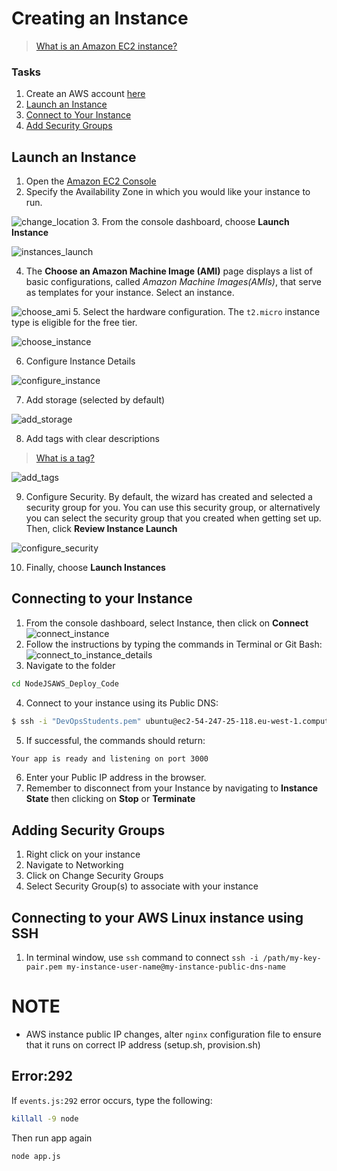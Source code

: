 # Creating an Instance 
> [What is an Amazon EC2 instance?](https://github.com/naistangz/Technical_Training/blob/master/docs/Week8_CloudServices/aws.md)

### Tasks
1. Create an AWS account [here](https://aws.amazon.com/)
2. [Launch an Instance](#launch-an-instance)
3. [Connect to Your Instance](#connecting-to-your-instance)
4. [Add Security Groups](#adding-security-groups)

## Launch an Instance
1. Open the [Amazon EC2 Console](https://console.aws.amazon.com/ec2/)
2. Specify the Availability Zone in which you would like your instance to run.

![change_location](./images/change_location.png)
3. From the console dashboard, choose **Launch Instance**

![instances_launch](./images/instances_launch_instance.png)

4. The **Choose an Amazon Machine Image (AMI)** page displays a list of basic configurations, called *Amazon Machine Images(AMIs)*, that serve as templates for your instance. Select an instance.

![choose_ami](./images/choose_AMI_ubuntu.png)
5. Select the hardware configuration. The `t2.micro` instance type is eligible for the free tier.

![choose_instance](./images/choose_instance_type.png)

6. Configure Instance Details 

![configure_instance](./images/configure_instance_details.png)

7. Add storage (selected by default)

![add_storage](./images/add_storage.png)

8. Add tags with clear descriptions
> [What is a tag?](https://docs.aws.amazon.com/AWSEC2/latest/UserGuide/Using_Tags.html)

![add_tags](./images/add_tags.png)

9. Configure Security. By default, the wizard has created and selected a security group for you. You can use this security group, or alternatively you can select the security group that you created when getting set up. Then, click **Review Instance Launch**

![configure_security](./images/configure_security_group.png)

10. Finally, choose **Launch Instances**


## Connecting to your Instance
1. From the console dashboard, select Instance, then click on **Connect**
![connect_instance](./images/connect_instance.png)
2. Follow the instructions by typing the commands in Terminal or Git Bash:
![connect_to_instance_details](./images/connection_details_instance.png)
3. Navigate to the folder 
```bash
cd NodeJSAWS_Deploy_Code
```
4. Connect to your instance using its Public DNS:
```bash
$ ssh -i "DevOpsStudents.pem" ubuntu@ec2-54-247-25-118.eu-west-1.compute.amazonaws.com
```
5. If successful, the commands should return:
```bash
Your app is ready and listening on port 3000
```
6. Enter your Public IP address in the browser.
7. Remember to disconnect from your Instance by navigating to **Instance State** then clicking on **Stop** or **Terminate**

## Adding Security Groups
1. Right click on your instance
2. Navigate to Networking
3. Click on Change Security Groups
4. Select Security Group(s) to associate with your instance

## Connecting to your AWS Linux instance using SSH
1. In terminal window, use `ssh` command to connect 
`ssh -i /path/my-key-pair.pem my-instance-user-name@my-instance-public-dns-name`

# NOTE
- AWS instance public IP changes, alter `nginx` configuration file to ensure that it runs on correct IP address (setup.sh, provision.sh)

## Error:292
If `events.js:292` error occurs, type the following:
```bash
killall -9 node
```

Then run app again 
```bash
node app.js
```
